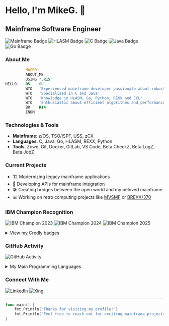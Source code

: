 # Hello, I'm MikeG. 👋
## Mainframe Software Engineer
![Mainframe Badge](https://img.shields.io/badge/-Mainframe-blue?style=flat-square&logo=ibm)
![HLASM Badge](https://img.shields.io/badge/-HLASM-red?style=flat-square)
![C Badge](https://img.shields.io/badge/-C-A8B9CC?style=flat-square&logo=c&logoColor=white)
![Java Badge](https://img.shields.io/badge/-Java-007396?style=flat-square&logo=java&logoColor=white)
![Go Badge](https://img.shields.io/badge/-Go-00ADD8?style=flat-square&logo=go&logoColor=white)

### About Me
```asm
         MACRO
         ABOUT_ME
         USING *,R15
HELLO    DS    0H
         WTO   'Experienced mainframe developer passionate about robust systems'
         WTO   'Specialized in C and Java'
         WTO   'Knowledge in HLASM, Go, Python, REXX and JCL' 
         WTO   'Enthusiastic about efficient algorithms and performance optimization'
         BR    R14
         ENDM
```

### Technologies & Tools
- **Mainframe**: z/OS, TSO/ISPF, USS, zCX
- **Languages**: C, Java, Go, HLASM, REXX, Python
- **Tools**: Zowe, Git, Docker, GitLab, VS Code, Beta CheckZ, Beta LogZ, Beta JobZ

### Current Projects
- 🏗️ Modernizing legacy mainframe applications
- 🔄 Developing APIs for mainframe integration
- 🛠️ Creating bridges between the open world and my beloved mainframe
- 📊 Working on retro computing projects like [MVSMF](https://github.com/mvslovers/mvsmf) or [BREXX/370](https://github.com/mvslovers/brexx370)

### IBM Champion Recognition
<!-- Using badges as custom HTML shields instead of direct Credly images -->
![IBM Champion 2023](https://img.shields.io/badge/IBM_Champion-2023-blue?style=for-the-badge&logo=ibm)
![IBM Champion 2024](https://img.shields.io/badge/IBM_Champion-2024-blue?style=for-the-badge&logo=ibm)
![IBM Champion 2025](https://img.shields.io/badge/IBM_Champion-2025-blue?style=for-the-badge&logo=ibm)

<details>
  <summary>View my Credly badges</summary>
  
  [IBM Champion 2023](https://www.credly.com/badges/c687a963-abc2-468f-8c7f-e0659dcd6e57)
  
  [IBM Champion 2024](https://www.credly.com/badges/41da4fe2-47af-4124-bbdc-2c919442989b)
  
  [IBM Champion 2025](https://www.credly.com/badges/2bb80b52-4868-49ac-85c4-5b4fff17219b)
</details>

### GitHub Activity

<!-- Verwende alternative GitHub Stats mit besserer Kompatibilität -->
![GitHub Activity](https://github-readme-stats.vercel.app/api?username=mgrossmann&show_icons=true&theme=darcula&count_private=true&include_all_commits=true&hide_border=true)

<!-- Eine alternative Darstellung der Sprachstatistiken -->
<details>
  <summary>My Main Programming Languages</summary>
  <br/>
  
  - **Primary**: C, Java
  - **Secondary**: HLASM, Go, Python
  - **Scripting**: REXX, JCL
  
  <i>Note: GitHub's language statistics may not accurately represent mainframe-specific languages.</i>
</details>

### Connect With Me
[![LinkedIn](https://img.shields.io/badge/-LinkedIn-0077B5?style=flat-square&logo=linkedin&logoColor=white)](https://www.linkedin.com/in/mgrossmann78/)
[![Xing](https://img.shields.io/badge/-Xing-006567?style=flat-square&logo=xing&logoColor=white)](https://www.xing.com/profile/Mike_Grossmann/)

---

```go
func main() {
    fmt.Println("Thanks for visiting my profile!")
    fmt.Println("Feel free to reach out for exciting mainframe projects")
}
```
